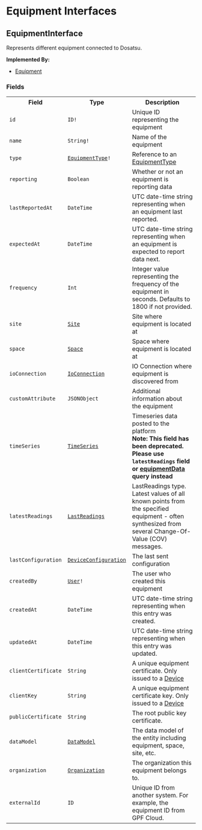 # Equipment Interfaces

## EquipmentInterface

Represents different equipment connected to Dosatsu.

**Implemented By:**

-   [Equipment](./equipmentObjects.md#equipment)

### Fields

<table>
    <tr>
        <th nowrap>Field</th>
        <th nowrap>Type</th>
        <th nowrap>Description</th>
    </tr>
    <tr>
        <td nowrap><code>id</code></td>
        <td nowrap><code>ID!</code></td>
        <td>Unique ID representing the equipment</td>
    </tr>
    <tr>
        <td nowrap><code>name</code></td>
        <td nowrap><code>String!</code></td>
        <td>Name of the equipment</td>
    </tr>
    <tr>
        <td nowrap><code>type</code></td>
        <td nowrap><code><a href="./equipmentTypeInterfaces.html#equipmenttype">EquipmentType</a>!</code></td>
        <td>Reference to an <a href="./equipmentTypeInterfaces.html#equipmenttype">EquipmentType</a></td>
    </tr>
    <tr>
        <td nowrap><code>reporting</code></td>
        <td nowrap><code>Boolean</code></td>
        <td>Whether or not an equipment is reporting data</td>
    </tr>
    <tr>
        <td nowrap><code>lastReportedAt</code></td>
        <td nowrap><code>DateTime</code></td>
        <td>UTC date-time string representing when an equipment last reported.</td>
    </tr>
    <tr>
        <td nowrap><code>expectedAt</code></td>
        <td nowrap><code>DateTime</code></td>
        <td>UTC date-time string representing when an equipment is expected to report data next.</td>
    </tr>
    <tr>
        <td nowrap><code>frequency</code></td>
        <td nowrap><code>Int</code></td>
        <td>Integer value representing the frequency of the equipment in seconds. Defaults to 1800 if not provided.</td>
    </tr>
    <tr>
        <td nowrap><code>site</code></td>
        <td nowrap><code><a href="../locationManagement/objects.html#site">Site</a></code></td>
        <td>Site where equipment is located at</td>
    </tr>
    <tr>
        <td nowrap><code>space</code></td>
        <td nowrap><code><a href="../locationManagement/objects.html#space">Space</a></code></td>
        <td>Space where equipment is located at</td>
    </tr>
    <tr>
        <td nowrap><code>ioConnection</code></td>
        <td nowrap><code><a href="../ioConnectionManagement/ioConnectionObjects.html#site">IoConnection</a></code></td>
        <td>IO Connection where equipment is discovered from</td>
    </tr>
    <tr>
        <td nowrap><code>customAttribute</code></td>
        <td nowrap><code>JSONObject</code></td>
        <td>Additional information about the equipment</td>
    </tr>
    <tr>
        <td nowrap><code>timeSeries</code></td>
        <td nowrap><code><a href="./equipmentObjects.html#timeseries">TimeSeries</a></code></td>
        <td>Timeseries data posted to the platform<br /><strong>Note: This field has been deprecated. Please use <code>latestReadings</code> field or <a href="../dataManagement/queries.html#equipmentdata">equipmentData</a> query instead</strong></td>
    </tr>
    <tr>
        <td nowrap><code>latestReadings</code></td>
        <td nowrap><code><a href="../dataManagement/objects.html#lastreadings">LastReadings</a></code></td>
        <td>
            LastReadings type.<br/>
            Latest values of all known points from the specified equipment - often synthesized from several Change-Of-Value (COV) messages.
        </td>
    </tr>
    <tr>
        <td nowrap><code>lastConfiguration</code></td>
        <td nowrap><code><a href="./equipmentObjects.html#deviceconfiguration">DeviceConfiguration</a></code></td>
        <td>The last sent configuration</td>
    </tr>
    <tr>
        <td nowrap><code>createdBy</code></td>
        <td nowrap><code><a href="../userManagement/userObjects.html#user">User</a>!</code></td>
        <td>The user who created this equipment</td>
    </tr>
    <tr>
        <td nowrap><code>createdAt</code></td>
        <td nowrap><code>DateTime</code></td>
        <td>UTC date-time string representing when this entry was created.</td>
    </tr>
    <tr>
        <td nowrap><code>updatedAt</code></td>
        <td nowrap><code>DateTime</code></td>
        <td>UTC date-time string representing when this entry was updated.</td>
    </tr>
    <tr>
        <td nowrap><code>clientCertificate</code></td>
        <td nowrap><code>String</code></td>
        <td>A unique equipment certificate. Only issued to a <a href="./equipmentTypeObjects.html#device">Device</a></td>
    </tr>
    <tr>
        <td nowrap><code>clientKey</code></td>
        <td nowrap><code>String</code></td>
        <td>A unique equipment certificate key. Only issued to a <a href="./equipmentTypeObjects.html#device">Device</a></td>
    </tr>
    <tr>
        <td nowrap><code>publicCertificate</code></td>
        <td nowrap><code>String</code></td>
        <td>The root public key certificate.</td>
    </tr>
    <tr>
        <td nowrap><code>dataModel</code></td>
        <td nowrap><code><a href="./equipmentObjects.html#datamodel">DataModel</a></code></td>
        <td>The data model of the entity including equipment, space, site, etc.</td>
    </tr>
    <tr>
        <td nowrap><code>organization</code></td>
        <td nowrap><code><a href="../organizationManagement/objects.html#organization">Organization</a></code></td>
        <td>The organization this equipment belongs to.</td>
    </tr>
    <tr>
        <td nowrap><code>externalId</code></td>
        <td nowrap><code>ID</code></td>
        <td>Unique ID from another system. For example, the equipment ID from GPF Cloud.</td>
    </tr>
</table>